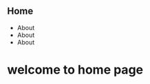 <nav>
  <h1>Home</h1>
  <ul> 
    <li>About</li>
    <li>About</li>
    <li>About</li>
  </ul>
</nav>
<h1>welcome to home page</h1>

